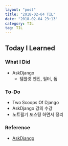 ```yaml
---
layout: "post"
title: "2018-02-04 TIL"
date: "2018-02-04 23:13"
category: TIL
tag: TIL
---
```


## Today I Learned

### What I Did

- AskDjango
  - 템플릿 엔진, 필터, 폼

### To-Do

* Two Scoops Of Django
* AskDjango 강의 수강
* 노트필기 포스팅 하면서 정리

### Reference
* [AskDjango](https://nomade.kr/vod/django/)
